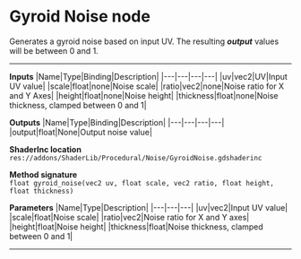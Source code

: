 # Gyroid Noise node
Generates a gyroid noise based on input UV. The resulting <b><i>output</i></b> values will be between 0 and 1.
<hr>

**Inputs**
|Name|Type|Binding|Description|
|---|---|---|---|
|uv|vec2|UV|Input UV value|
|scale|float|none|Noise scale|
|ratio|vec2|none|Noise ratio for X and Y Axes|
|height|float|none|Noise height|
|thickness|float|none|Noise thickness, clamped between 0 and 1|
  
**Outputs**
|Name|Type|Binding|Description|
|---|---|---|---|
|output|float|None|Output noise value|

**ShaderInc location**
<br>`res://addons/ShaderLib/Procedural/Noise/GyroidNoise.gdshaderinc`

**Method signature**
<br>`float gyroid_noise(vec2 uv, float scale, vec2 ratio, float height, float thickness)`

**Parameters**
|Name|Type|Description|
|---|---|---|
|uv|vec2|Input UV value|
|scale|float|Noise scale|
|ratio|vec2|Noise ratio for X and Y axes|
|height|float|Noise height|
|thickness|float|Noise thickness, clamped between 0 and 1|
___